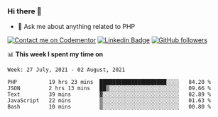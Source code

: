 ### Hi there 👋

<!--
**mustafaculban/mustafaculban** is a ✨ _special_ ✨ repository because its `README.md` (this file) appears on your GitHub profile.

Here are some ideas to get you started:

- 🌱 I’m currently learning ...
- 👯 I’m looking to collaborate on ...
- 🤔 I’m looking for help with ...
- 📫 How to reach me: ...
- 😄 Pronouns: ...
- ⚡ Fun fact: ...

-->
- 💬 Ask me about anything related to PHP

[![Contact me on Codementor](https://www.codementor.io/m-badges/karamusluk/book-session.svg)](https://www.codementor.io/@karamusluk?refer=badge)
[![Linkedin Badge](https://img.shields.io/badge/-Mustafa%20Culban-blue?style=social&logo=Linkedin&logoColor=blue&link=https://www.linkedin.com/in/mustafaculban/)](https://www.linkedin.com/in/mustafaculban/) 
[![GitHub followers](https://img.shields.io/github/followers/karamusluk?label=Follow&style=social)](https://github.com/karamusluk/?tab=follow)


📊 **This week I spent my time on**
<!--START_SECTION:waka-->
```text
Week: 27 July, 2021 - 02 August, 2021

PHP          19 hrs 23 mins  █████████████████████░░░░   84.20 % 
JSON         2 hrs 13 mins   ██▒░░░░░░░░░░░░░░░░░░░░░░   09.66 % 
Text         39 mins         ▓░░░░░░░░░░░░░░░░░░░░░░░░   02.89 % 
JavaScript   22 mins         ▒░░░░░░░░░░░░░░░░░░░░░░░░   01.63 % 
Bash         10 mins         ▒░░░░░░░░░░░░░░░░░░░░░░░░   00.80 % 
```
<!--END_SECTION:waka-->

